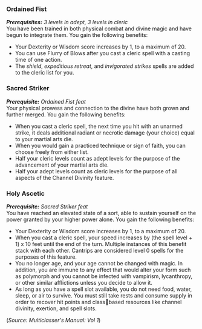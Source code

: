 ### Ordained Fist 
***Prerequisites:** 3 levels in adept, 3 levels in cleric* <br>
You have been trained in both physical combat and divine magic and have begun to integrate them. You gain the following benefits: 
- Your Dexterity or Wisdom score increases by 1, to a maximum of 20. 
- You can use Flurry of Blows after you cast a cleric spell with a casting time of one action. 
- The *shield*, *expeditious retreat*, and *invigorated strikes* spells are added to the cleric list for you. 

### Sacred Striker 
***Prerequisite:** Ordained Fist feat* <br>
Your physical prowess and connection to the divine have both grown and further merged. You gain the following benefits: 
- When you cast a cleric spell, the next time you hit with an unarmed strike, it deals additional radiant or necrotic damage (your choice) equal to your martial arts die. 
- When you would gain a practiced technique or sign of faith, you can choose freely from either list. 
- Half your cleric levels count as adept levels for the purpose of the advancement of your martial arts die. 
- Half your adept levels count as cleric levels for the purpose of all aspects of the Channel Divinity feature. 

### Holy Ascetic 
***Prerequisite:** Sacred Striker feat* <br>
You have reached an elevated state of a sort, able to sustain yourself on the power granted by your higher power alone. You gain the following benefits: 
- Your Dexterity or Wisdom score increases by 1, to a maximum of 20. 
- When you cast a cleric spell, your speed increases by (the spell level + 1) x 10 feet until the end of the turn. Multiple instances of this benefit stack with each other. Cantrips are considered level 0 spells for the purposes of this feature. 
- You no longer age, and your age cannot be changed with magic. In addition, you are immune to any effect that would alter your form such as polymorph and you cannot be infected with vampirism, lycanthropy, or other similar afflictions unless you decide to allow it. 
- As long as you have a spell slot available, you do not need food, water, sleep, or air to survive. You must still take rests and consume supply in order to recover hit points and classbased resources like channel divinity, exertion, and spell slots.

(*Source: Multiclasser's Manual: Vol 1*)